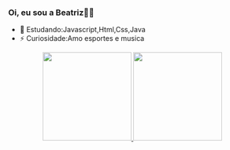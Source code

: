 ### Oi, eu sou a Beatriz👋😃

- 🤔 Estudando:Javascript,Html,Css,Java
- ⚡ Curiosidade:Amo esportes e musica

<div align="center">
  <a href="https://github.com/BeatrizRosario">
  <img height="180em" src="https://github-readme-stats.vercel.app/api?username=BeatrizRosario&show_icons=true&theme=dracula&include_all_commits=true&count_private=true"/>
  <img height="180em" src="https://github-readme-stats.vercel.app/api/top-langs/?username=BeatrizRosario&layout=compact&langs_count=7&theme=dracula"/>
</div>
